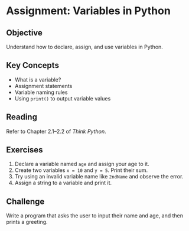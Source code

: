 
# Assignment: Variables in Python

## Objective
Understand how to declare, assign, and use variables in Python.

## Key Concepts
- What is a variable?
- Assignment statements
- Variable naming rules
- Using `print()` to output variable values

## Reading
Refer to Chapter 2.1–2.2 of *Think Python*.

## Exercises
1. Declare a variable named `age` and assign your age to it.
2. Create two variables `x = 10` and `y = 5`. Print their sum.
3. Try using an invalid variable name like `2ndName` and observe the error.
4. Assign a string to a variable and print it.

## Challenge
Write a program that asks the user to input their name and age, and then prints a greeting.
